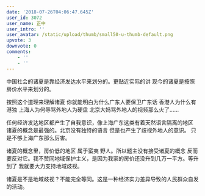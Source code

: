 ```yaml
---
date: '2018-07-26T04:06:47.645Z'
user_id: 3072
user_name: 正中
user_intro: ''
user_avatar: /static/upload/thumb/small50-u-thumb-default.png
upvote: 3
downvote: 0
comments:
    - ''
    - ''
---
```


中国社会的诸夏是靠经济发达水平来划分的。更贴近实际的讲 现今的诸夏是按照房价水平来划分的。

按照这个道理来理解诸夏 你就能明白为什么广东人要保卫广东话 香港人为什么有港独 上海人为何辱骂外地人为硬盘 北京大妈骂外地人的视频那么火了……

任何经济发达地区都产生了自我意识，像上海广东这类有着天然语言隔离的地区 诸夏的概念是最强的。北京没有独特的语言 但是也产生了歧视外地人的意识。 只是不够上海广东那么厉害。

诸夏的概念里，房价低的地区 属于蛮夷 野人。所以题主没有接受诸夏的概念 反而要反对它。我不赞同地域保护主义，是因为我家的房价还没升到几万一平方。等升到了 我就要大力支持地域歧视。

诸夏是不是地域歧视？不能完全等同。这是一种经济实力差异导致的人民群众自发的活动。
